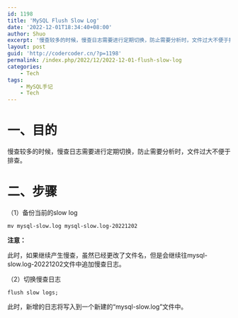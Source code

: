 ```yaml
---
id: 1198
title: 'MySQL Flush Slow Log'
date: '2022-12-01T18:34:40+08:00'
author: Shuo
excerpt: '慢查较多的时候，慢查日志需要进行定期切换，防止需要分析时，文件过大不便于排查。'
layout: post
guid: 'http://codercoder.cn/?p=1198'
permalink: /index.php/2022/12/2022-12-01-flush-slow-log
categories:
    - Tech
tags:
    - MySQL手记
    - Tech
---
```


# 一、目的
慢查较多的时候，慢查日志需要进行定期切换，防止需要分析时，文件过大不便于排查。

# 二、步骤
（1）备份当前的slow log
```
mv mysql-slow.log mysql-slow.log-20221202
```
**注意：**

此时，如果继续产生慢查，虽然已经更改了文件名，但是会继续往mysql-slow.log-20221202文件中追加慢查日志。

（2）切换慢查日志
```
flush slow logs;
```
此时，新增的日志将写入到一个新建的“mysql-slow.log”文件中。